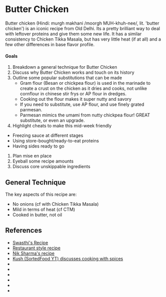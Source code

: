 # Butter Chicken

Butter chicken (Hindi: murgh makhani /moorgh MUH-khuh-nee/, lit. 'butter chicken') is an iconic recipe from Old Delhi. Its a pretty brilliant way to deal with leftover proteins and give them some new life. It has a similar consistency to Chicken Tikka Masala, but has very little heat (if at all) and a few other differences in base flavor profile.

#### Goals
1. Breakdown a general technique for Butter Chicken
1. Discuss why Butter Chicken works and touch on its history
1. Outline some popular substitutions that can be made
    - Gram flour (Besan or chickpea flour) is used in the marinade to create a crust on the chicken as it dries and cooks, not unlike cornflour in chinese stir frys or AP flour in dredges.
    - Cooking out the flour makes it super nutty and savory
    - If you need to substitute, use AP flour, and use finely grated parmesan.
    - Parmesan mimics the umami from nutty chickpea flour! GREAT substitute, or even an upgrade.
1. Highlight cheats to make this mid-week friendly
  - Freezing sauce at different stages
  - Using store-bought/ready-to-eat proteins
  - Having sides ready to go
1. Plan mise en place
1. Eyeball some recipe amounts
1. Discuss core unskippable ingredients

## General Technique

The key aspects of this recipe are:
- No onions (cf with Chicken Tikka Masala)
- Mild in terms of heat (cf CTM)
- Cooked in butter, not oil

## References
- [Swasthi's Recipe](https://www.indianhealthyrecipes.com/butter-chicken/)
- [Restaurant style recipe](https://littlespicejar.com/finger-lickin-butter-chicken-murgh-makhani/)
- [Nik Sharma's recipe](https://niksharmacooks.com/butter-chicken/)
- [Kush (SortedFood YT) discusses cooking with spices](https://www.youtube.com/watch?v=ocALSDB2NTg)
- []()
- []()
- []()
- []()
- []()
- []()

